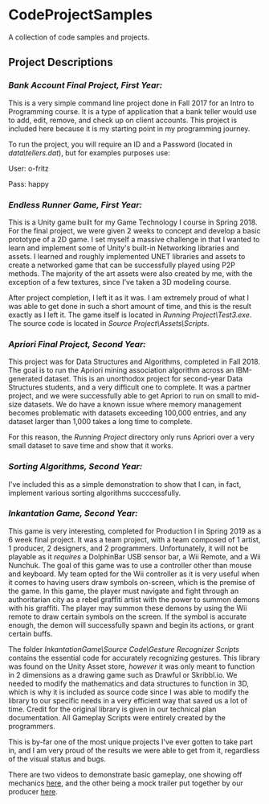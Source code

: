# CodeProjectSamples
A collection of code samples and projects.

## Project Descriptions

### _Bank Account Final Project, First Year:_
	
This is a very simple command line project done in Fall 2017 for an Intro to Programming course. It is a type of application that a bank teller would use to add, edit, remove, and check up on client accounts. This project is included here because it is my starting point in my programming journey.

To run the project, you will require an ID and a Password (located in _data\tellers.dat_), but for examples purposes use:

User: o-fritz

Pass: happy

### _Endless Runner Game, First Year:_
	
This is a Unity game built for my Game Technology I course in Spring 2018. For the final project, we were given 2 weeks to concept and develop a basic prototype of a 2D game. I set myself a massive challenge in that I wanted to learn and implement some of Unity's built-in Networking libraries and assets. I learned and roughly implemented UNET libraries and assets to create a networked game that can be successfully played using P2P methods. The majority of the art assets were also created by me, with the exception of a few textures, since I've taken a 3D modeling course.

After project completion, I left it as it was. I am extremely proud of what I was able to get done in such a short amount of time, and this is the result exactly as I left it. The game itself is located in _Running Project\Test3.exe_. The source code is located in _Source Project\Assets\Scripts_.

### _Apriori Final Project, Second Year:_

This project was for Data Structures and Algorithms, completed in Fall 2018. The goal is to run the Apriori mining association algorithm across an IBM-generated dataset. This is an unorthodox project for second-year Data Structures students, and a very difficult one to complete. It was a partner project, and we were successfully able to get Apriori to run on small to mid-size datasets. We do have a known issue where memory management becomes problematic with datasets exceeding 100,000 entries, and any dataset larger than 1,000 takes a long time to complete.

For this reason, the _Running Project_ directory only runs Apriori over a very small dataset to save time and show that it works.

### _Sorting Algorithms, Second Year:_

I've included this as a simple demonstration to show that I can, in fact, implement various sorting algorithms succcessfully.

### _Inkantation Game, Second Year:_

This game is very interesting, completed for Production I in Spring 2019 as a 6 week final project. It was a team project, with a team composed of 1 artist, 1 producer, 2 designers, and 2 programmers. Unfortunately, it will not be playable as it _requires_ a DolphinBar USB sensor bar, a Wii Remote, and a Wii Nunchuk. The goal of this game was to use a controller other than mouse and keyboard. My team opted for the Wii controller as it is very useful when it comes to having users draw symbols on-screen, which is the premise of the game. In this game, the player must navigate and fight through an authoritarian city as a rebel graffiti artist with the power to summon demons with his graffiti. The player may summon these demons by using the Wii remote to draw certain symbols on the screen. If the symbol is accurate enough, the demon will successfully spawn and begin its actions, or grant certain buffs.

The folder _InkantationGame\Source Code\Gesture Recognizer Scripts_ contains the essential code for accurately recognizing gestures. This library was found on the Unity Asset store, _however_ it was only meant to function in 2 dimensions as a drawing game such as Drawful or Skribbl.io. We needed to modify the mathematics and data structures to function in 3D, which is why it is included as source code since I was able to modify the library to our specific needs in a very efficient way that saved us a lot of time. Credit for the original library is given in our technical plan documentation. All Gameplay Scripts were entirely created by the programmers.

This is by-far one of the most unique projects I've ever gotten to take part in, and I am very proud of the results we were able to get from it, regardless of the visual status and bugs.

There are two videos to demonstrate basic gameplay, one showing off mechanics [here](https://drive.google.com/file/d/1Lmtsg-QFO_3-PcRfpXb9nU9Kpf5VyCPw/view?usp=sharing), and the other being a mock trailer put together by our producer [here](https://drive.google.com/file/d/1ZlAAhVon_lzwQjA0JZdBeSkfF00nxgtI/view?usp=sharing).
